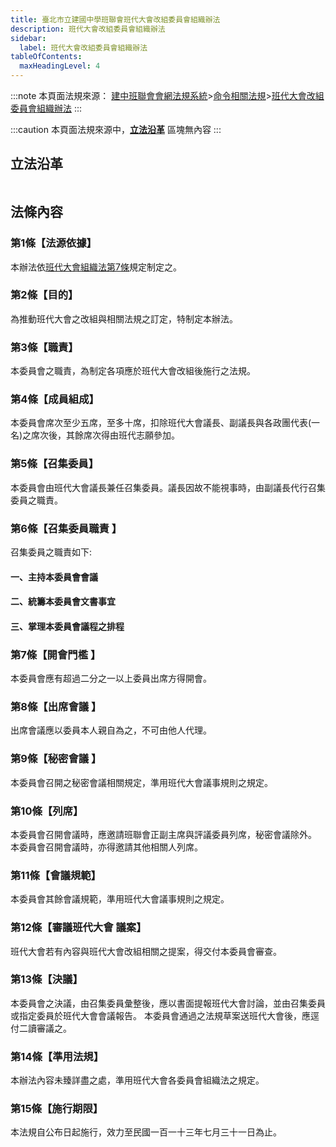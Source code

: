 ```yaml
---
title: 臺北市立建國中學班聯會班代大會改組委員會組織辦法 
description: 班代大會改組委員會組織辦法
sidebar:
  label: 班代大會改組委員會組織辦法
tableOfContents:
  maxHeadingLevel: 4
---
```


:::note
本頁面法規來源：
[建中班聯會會網法規系統](https://ckhssc.wordpress.com/%e6%b3%95%e8%a6%8f%e7%b3%bb%e7%b5%b1/)\>[命令相關法規](https://ckhssc.wordpress.com/%e6%b3%95%e8%a6%8f%e5%91%bd%e4%bb%a4/)\>[班代大會改組委員會組織辦法](https://drive.google.com/file/d/1RqJvXNSmEL8WmvHZi9Vo2cpaJJ1Tog8K/view)
:::

:::caution
本頁面法規來源中，[**立法沿革**](#立法沿革) 區塊無內容
:::

## 立法沿革 
```
```

## 法條內容

### 第1條【法源依據】  

本辦法依[班代大會組織法第7條](/立法部門/班代大會組織法/#第7條特種委員會)規定制定之。 

### 第2條【目的】  

為推動班代大會之改組與相關法規之訂定，特制定本辦法。 

### 第3條【職責】  

本委員會之職責，為制定各項應於班代大會改組後施行之法規。 

### 第4條【成員組成】 

本委員會席次至少五席，至多十席，扣除班代大會議長、副議長與各政團代表(一名)之席次後，其餘席次得由班代志願參加。 

### 第5條【召集委員】 

本委員會由班代大會議長兼任召集委員。議長因故不能視事時，由副議長代行召集委員之職責。 

### 第6條【召集委員職責 】 

召集委員之職責如下:

#### 一、主持本委員會會議

#### 二、統籌本委員會文書事宜

#### 三、掌理本委員會議程之排程 

### 第7條【開會門檻 】 

本委員會應有超過二分之一以上委員出席方得開會。 

### 第8條【出席會議 】 

出席會議應以委員本人親自為之，不可由他人代理。 

### 第9條【秘密會議 】 

本委員會召開之秘密會議相關規定，準用班代大會議事規則之規定。 

### 第10條【列席】 

本委員會召開會議時，應邀請班聯會正副主席與評議委員列席，秘密會議除外。 本委員會召開會議時，亦得邀請其他相關人列席。 

### 第11條【會議規範】 

本委員會其餘會議規範，準用班代大會議事規則之規定。 

### 第12條【審議班代大會 議案】 

班代大會若有內容與班代大會改組相關之提案，得交付本委員會審查。 

### 第13條【決議】  

本委員會之決議，由召集委員彙整後，應以書面提報班代大會討論，並由召集委員或指定委員於班代大會會議報告。 本委員會通過之法規草案送班代大會後，應逕付二讀審議之。 

### 第14條【準用法規】  

本辦法內容未臻詳盡之處，準用班代大會各委員會組織法之規定。 

### 第15條【施行期限】 

本法規自公布日起施行，效力至民國一百一十三年七月三十一日為止。 